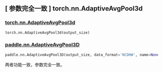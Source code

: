 ## [ 参数完全一致 ] torch.nn.AdaptiveAvgPool3d

### [torch.nn.AdaptiveAvgPool3d](https://pytorch.org/docs/stable/generated/torch.nn.AdaptiveAvgPool3d.html)

```python
torch.nn.AdaptiveAvgPool3d(output_size)
```

### [paddle.nn.AdaptiveAvgPool3D](https://www.paddlepaddle.org.cn/documentation/docs/zh/api/paddle/nn/AdaptiveAvgPool3D_cn.html#adaptiveavgpool3d)

```python
paddle.nn.AdaptiveAvgPool3D(output_size, data_format='NCDHW', name=None)
```

两者功能一致，参数完全一致。

